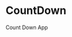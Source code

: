 # CountDown
 Count Down App
          
                           
                                                                                                                                                                      
                                                                                                        
                                                                                                        
                                                                                               
                                                                                     
                                                     
                                      
                             
         
       
     
